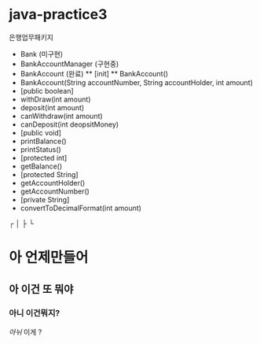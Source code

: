# java-practice3
은행업무패키지
* Bank (미구현)
* BankAccountManager (구현중)
* BankAccount (완료)
 ** [init]
 ** BankAccount()
 * BankAccount(String accountNumber, String accountHolder, int amount)
 * [public boolean]
 * withDraw(int amount)
 * deposit(int amount)
 * canWithdraw(int amount)
 * canDeposit(int deopsitMoney)
 * [public void]
 * printBalance()
 * printStatus()
 * [protected int]
 * getBalance()
 * [protected String]
 * getAccountHolder()
 * getAccountNumber()
 * [private String]
 * convertToDecimalFormat(int amount)


┌
│
├ 
└
# 아 언제만들어
## 아 이건 또 뭐야
### 아니 이건뭐지?
*아뉘* 이게 ?
